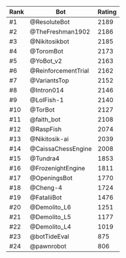 Rank|Bot|Rating
---|---|---
#1|@ResoluteBot|2189
#2|@TheFreshman1902|2186
#3|@Nikitosikbot|2185
#4|@ToromBot|2173
#5|@YoBot_v2|2163
#6|@ReinforcementTrial|2162
#7|@VariantsTop|2152
#8|@Intron014|2146
#9|@LolFish-1|2140
#10|@TorBot|2127
#11|@faith_bot|2108
#12|@RaspFish|2074
#13|@Nikitosik-ai|2039
#14|@CaissaChessEngine|2008
#15|@Tundra4|1853
#16|@FrozenightEngine|1811
#17|@OpeningsBot|1770
#18|@Cheng-4|1724
#19|@FataliiBot|1476
#20|@Demolito_L6|1251
#21|@Demolito_L5|1177
#22|@Demolito_L4|1019
#23|@botTideEval|875
#24|@pawnrobot|806
